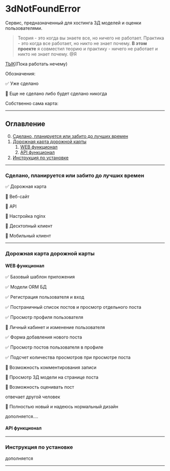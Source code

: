 # 3dNotFoundError

Сервис, предназначенный для хостинга 3Д моделей и оценки пользователями.

> Теория - это когда вы знаете все, но ничего не работает. Практика - это когда все работает, но никто не знает почему. **В этом проекте** я совместил теорию и практику - ничего не работает и никто не знает почему.
@Я

[ТЫК]()(Пока работать нечему)

Обозначения:

:white_check_mark: Уже сделано

:black_square_button: Еще не сделано либо будет сделано никогда

Собственно сама карта:
____

## Оглавление

0. [Сделано, планируется или забито до лучших времен](#сделано-планируется-или-забито-до-лучших-времен)
6. [Дорожная карта дорожной карты](#дорожная-карта-дорожной-карты)
    1. [WEB функционал](#web-функционал)
    2. [API функционал](#api-функционал)
7. [Инструкция по установке](#инструкция-по-установке)

____


### Сделано, планируется или забито до лучших времен
:white_check_mark: Дорожная карта

:black_square_button: Веб-сайт

:black_square_button: API

:black_square_button: Настройка nginx

:black_square_button: Десктопный клиент

:black_square_button: Мобильный клиент
____

### Дорожная карта дорожной карты

#### WEB функционал

:white_check_mark: Базовый шаблон приложения

:white_check_mark: Модели ORM БД

:white_check_mark: Регистрация пользователя и вход

:white_check_mark: Постраничный список постов и просмотр отдельного поста

:white_check_mark: Просмотр профиля пользователя

:black_square_button: Личный кабинет и изменение пользователя

:white_check_mark: Форма добавления нового поста

:white_check_mark: Просмотр постов пользователя в профиле

:white_check_mark: Подсчет количества просмотров при просмотре поста

:black_square_button: Возможность комментирования записи

:black_square_button: Просмотр 3Д модели на странице поста

:black_square_button: Возможность оценивать пост

отвечает другой человек

:black_square_button: Полностью новый и надеюсь нормальный дизайн



дополняется....

#### API функционал
____

### Инструкция по установке
дополняется
____
